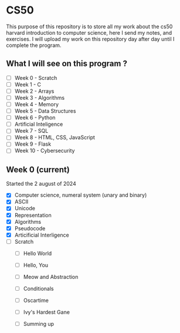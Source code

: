 # CS50 

This purpose of this repository is to store all my work about the cs50 harvard introduction to computer science, here I send my notes, and exercises. I will upload my work on this repository day after day until I complete the program.

## What I will see on this program ?

* [ ] Week 0 - Scratch 
* [ ] Week 1 - C
* [ ] Week 2 - Arrays
* [ ] Week 3 - Algorithms
* [ ] Week 4 - Memory   
* [ ] Week 5 - Data Structures
* [ ] Week 6 - Python
* [ ] Artificial Inteligence
* [ ] Week 7 - SQL
* [ ] Week 8 - HTML, CSS, JavaScript
* [ ] Week 9 - Flask
* [ ] Week 10 - Cybersecurity

## Week 0 (current)

Started the 2 august of 2024

- [x] Computer science, numeral system (unary and binary) 
- [X] ASCII
- [X] Unicode
- [X] Representation
- [X] Algorithms
- [X] Pseudocode
- [X] Articificial Interligence
- [ ] Scratch
	* [ ] Hello World
	* [ ] Hello, You
	* [ ] Meow and Abstraction
	* [ ] Conditionals
	* [ ] Oscartime
	* [ ] Ivy's Hardest Gane
	* [ ] Summing up

